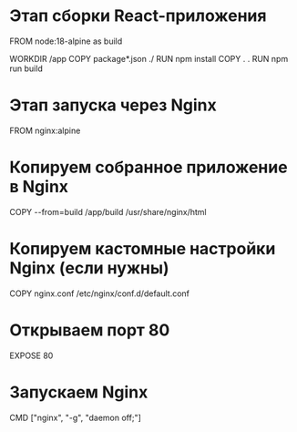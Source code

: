 # Этап сборки React-приложения
FROM node:18-alpine as build

WORKDIR /app
COPY package*.json ./
RUN npm install
COPY . .
RUN npm run build

# Этап запуска через Nginx
FROM nginx:alpine

# Копируем собранное приложение в Nginx
COPY --from=build /app/build /usr/share/nginx/html

# Копируем кастомные настройки Nginx (если нужны)
COPY nginx.conf /etc/nginx/conf.d/default.conf

# Открываем порт 80
EXPOSE 80

# Запускаем Nginx
CMD ["nginx", "-g", "daemon off;"]
